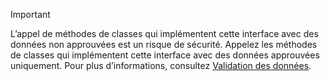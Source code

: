 > [!IMPORTANT]
> L’appel de méthodes de classes qui implémentent cette interface avec des données non approuvées est un risque de sécurité. Appelez les méthodes de classes qui implémentent cette interface avec des données approuvées uniquement. Pour plus d’informations, consultez [Validation des données](https://www.owasp.org/index.php/Data_Validation).